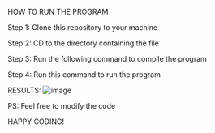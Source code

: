 HOW TO RUN THE PROGRAM

Step 1: Clone this repository to your machine

Step 2: CD to the directory containing the file

Step 3: Run the following command <javac Main.java> to compile the program

Step 4: Run this command to run the program <java Main.class>

RESULTS:
![image](https://github.com/user-attachments/assets/3c6a105e-d74b-4391-9924-2e3ee0befe03)

PS: Feel free to modify the code 

HAPPY CODING!
